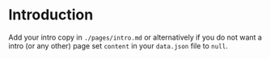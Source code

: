 # Introduction
Add your intro copy in `./pages/intro.md` or alternatively if you do not want a intro (or any other) page set `content` in your `data.json` file to `null`.
